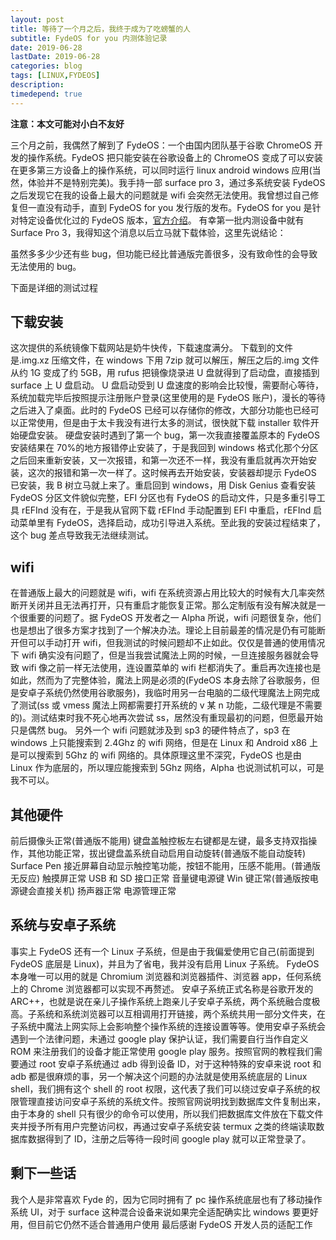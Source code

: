 ```yaml
---
layout: post
title: 等待了一个月之后，我终于成为了吃螃蟹的人
subtitle: FydeOS for you 内测体验记录
date: 2019-06-28
lastDate: 2019-06-28
categories: blog
tags: [LINUX,FYDEOS]
description:
timedepend: true
---
```


**注意：本文可能对小白不友好**

三个月之前，我偶然了解到了 FydeOS：一个由国内团队基于谷歌 ChromeOS 开发的操作系统。FydeOS 把只能安装在谷歌设备上的 ChromeOS 变成了可以安装在更多第三方设备上的操作系统，可以同时运行 linux android windows 应用(当然，体验并不是特别完美)。我手持一部 surface pro 3，通过多系统安装 FydeOS 之后发现它在我的设备上最大的问题就是 wifi 会突然无法使用。我曾想过自己修复但一直没有动手，直到 FydeOS for you 发行版的发布。FydeOS for you 是针对特定设备优化过的 FydeOS 版本，[官方介绍](https://fydeos.com/community/topic/19490)。
有幸第一批内测设备中就有 Surface Pro 3，我得知这个消息以后立马就下载体验，这里先说结论：

  虽然多多少少还有些 bug，但功能已经比普通版完善很多，没有致命性的会导致无法使用的 bug。

下面是详细的测试过程
## 下载安装
这次提供的系统镜像下载网站是奶牛快传，下载速度满分。
下载到的文件是.img.xz 压缩文件，在 windows 下用 7zip 就可以解压，解压之后的.img 文件从约 1G 变成了约 5GB，用 rufus 把镜像烧录进 U 盘就得到了启动盘，直接插到 surface 上 U 盘启动。
U 盘启动受到 U 盘速度的影响会比较慢，需要耐心等待，系统加载完毕后按照提示注册账户登录(这里使用的是 FydeOS 账户)，漫长的等待之后进入了桌面。此时的 FydeOS 已经可以存储你的修改，大部分功能也已经可以正常使用，但是由于太卡我没有进行太多的测试，很快就下载 installer 软件开始硬盘安装。
硬盘安装时遇到了第一个 bug，第一次我直接覆盖原本的 FydeOS 安装结果在 70%的地方报错停止安装了，于是我回到 windows 格式化那个分区之后回来重新安装，又一次报错，和第一次还不一样，我没有重启就再次开始安装，这次的报错和第一次一样了。这时候再去开始安装，安装器却提示 FydeOS 已安装，我 B 树立马就上来了。重启回到 windows，用 Disk Genius 查看安装 FydeOS 分区文件貌似完整，EFI 分区也有 FydeOS 的启动文件，只是多重引导工具 rEFInd 没有在，于是我从官网下载 rEFInd 手动配置到 EFI 中重启，rEFInd 启动菜单里有 FydeOS，选择启动，成功引导进入系统。至此我的安装过程结束了，这个 bug 差点导致我无法继续测试。

## wifi
在普通版上最大的问题就是 wifi，wifi 在系统资源占用比较大的时候有大几率突然断开关闭并且无法再打开，只有重启才能恢复正常。那么定制版有没有解决就是一个很重要的问题了。据 FydeOS 开发者之一 Alpha 所说，wifi 问题很复杂，他们也是想出了很多方案才找到了一个解决办法。理论上目前最差的情况是仍有可能断开但可以手动打开 wifi，但我测试的时候问题却不止如此。仅仅是普通的使用情况下 wifi 确实没有问题了，但是当我尝试魔法上网的时候，一旦连接服务器就会导致 wifi 像之前一样无法使用，连设置菜单的 wifi 栏都消失了。重启再次连接也是如此，然而为了完整体验，魔法上网是必须的(FydeOS 本身去除了谷歌服务，但是安卓子系统仍然使用谷歌服务)，我临时用另一台电脑的二级代理魔法上网完成了测试(ss 或 vmess 魔法上网都需要打开系统的 v 某 n 功能，二级代理是不需要的)。测试结束时我不死心地再次尝试 ss，居然没有重现最初的问题，但愿最开始只是偶然 bug。
另外一个 wifi 问题就涉及到 sp3 的硬件特点了，sp3 在 windows 上只能搜索到 2.4Ghz 的 wifi 网络，但是在 Linux 和 Android x86 上是可以搜索到 5Ghz 的 wifi 网络的。具体原理这里不深究，FydeOS 也是由 Linux 作为底层的，所以理应能搜索到 5Ghz 网络，Alpha 也说测试机可以，可是我不可以。

## 其他硬件
前后摄像头正常(普通版不能用)
键盘盖触控板左右键都是左键，最多支持双指操作，其他功能正常，拔出键盘盖系统自动启用自动旋转(普通版不能自动旋转)
Surface Pen 接近屏幕自动显示触控笔功能，按钮不能用，压感不能用。(普通版无反应)
触摸屏正常
USB 和 SD 接口正常
音量键电源键 Win 键正常(普通版按电源键会直接关机)
扬声器正常
电源管理正常

## 系统与安卓子系统
事实上 FydeOS 还有一个 Linux 子系统，但是由于我偏爱使用它自己(前面提到 FydeOS 底层是 Linux)，并且为了省电，我并没有启用 Linux 子系统。
FydeOS 本身唯一可以用的就是 Chromium 浏览器和浏览器插件、浏览器 app，任何系统上的 Chrome 浏览器都可以实现不再赘述。
安卓子系统正式名称是谷歌开发的 ARC++，也就是说在亲儿子操作系统上跑亲儿子安卓子系统，两个系统融合度极高。子系统和系统浏览器可以互相调用打开链接，两个系统共用一部分文件夹，在子系统中魔法上网实际上会影响整个操作系统的连接设置等等。使用安卓子系统会遇到一个法律问题，未通过 google play 保护认证，我们需要自行当作自定义 ROM 来注册我们的设备才能正常使用 google play 服务。按照官网的教程我们需要通过 root 安卓子系统通过 adb 得到设备 ID，对于这种特殊的安卓来说 root 和 adb 都是很麻烦的事，另一个解决这个问题的办法就是使用系统底层的 Linux shell，我们拥有这个 shell 的 root 权限，这代表了我们可以绕过安卓子系统的权限管理直接访问安卓子系统的系统文件。按照官网说明找到数据库文件复制出来，由于本身的 shell 只有很少的命令可以使用，所以我们把数据库文件放在下载文件夹并授予所有用户完整访问权，再通过安卓子系统安装 termux 之类的终端读取数据库数据得到了 ID，注册之后等待一段时间 google play 就可以正常登录了。

## 剩下一些话
我个人是非常喜欢 Fyde 的，因为它同时拥有了 pc 操作系统底层也有了移动操作系统 UI，对于 surface 这种混合设备来说如果完全适配确实比 windows 要更好用，但目前它仍然不适合普通用户使用
最后感谢 FydeOS 开发人员的适配工作